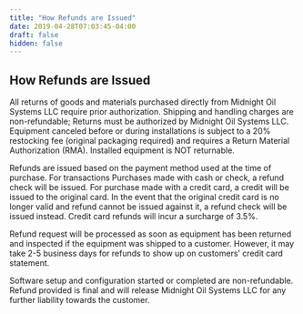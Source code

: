 ```yaml
---
title: "How Refunds are Issued"
date: 2019-04-28T07:03:45-04:00
draft: false
hidden: false
---
```


## How Refunds are Issued ##

All returns of goods and materials purchased directly from Midnight Oil Systems LLC require prior authorization. Shipping and handling charges are non-refundable; Returns must be authorized by Midnight Oil Systems LLC. Equipment canceled before or during installations is subject to a 20% restocking fee (original packaging required) and requires a Return Material Authorization (RMA). Installed equipment is NOT returnable.

Refunds are issued based on the payment method used at the time of purchase. For transactions Purchases made with cash or check, a refund check will be issued. For purchase made with a credit card, a credit will be issued to the original card. In the event that the original credit card is no longer valid and refund cannot be issued against it, a refund check will be issued instead. Credit card refunds will incur a surcharge of 3.5%.

Refund request will be processed as soon as equipment has been returned and inspected if the equipment was shipped to a customer. However, it may take 2-5 business days for refunds to show up on customers’ credit card statement.

Software setup and configuration started or completed are non-refundable. Refund provided is final and will release Midnight Oil Systems LLC for any further liability towards the customer.